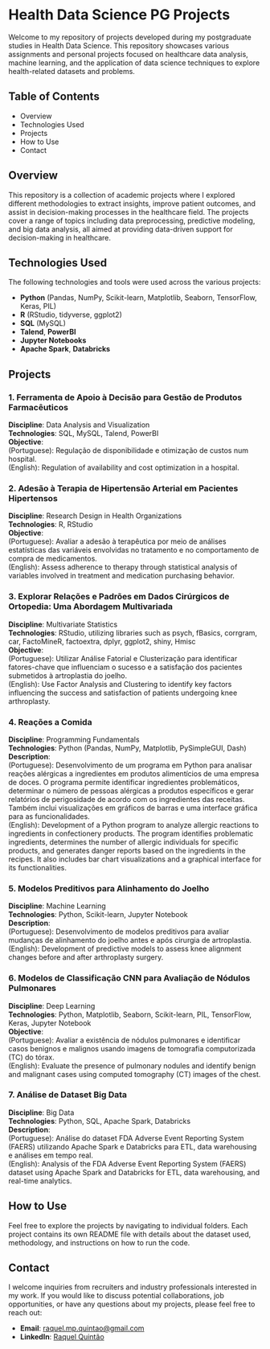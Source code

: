 # Health Data Science PG Projects

Welcome to my repository of projects developed during my postgraduate studies in Health Data Science. This repository showcases various assignments and personal projects focused on healthcare data analysis, machine learning, and the application of data science techniques to explore health-related datasets and problems.

## Table of Contents
- Overview
- Technologies Used
- Projects
- How to Use
- Contact

## Overview
This repository is a collection of academic projects where I explored different methodologies to extract insights, improve patient outcomes, and assist in decision-making processes in the healthcare field. The projects cover a range of topics including data preprocessing, predictive modeling, and big data analysis, all aimed at providing data-driven support for decision-making in healthcare.

## Technologies Used
The following technologies and tools were used across the various projects:
- **Python** (Pandas, NumPy, Scikit-learn, Matplotlib, Seaborn, TensorFlow, Keras, PIL)
- **R** (RStudio, tidyverse, ggplot2)
- **SQL** (MySQL)
- **Talend**, **PowerBI**
- **Jupyter Notebooks**
- **Apache Spark**, **Databricks**

## Projects

### 1. Ferramenta de Apoio à Decisão para Gestão de Produtos Farmacêuticos  
**Discipline**: Data Analysis and Visualization  
**Technologies**: SQL, MySQL, Talend, PowerBI  
**Objective**:  
(Portuguese): Regulação de disponibilidade e otimização de custos num hospital.  
(English): Regulation of availability and cost optimization in a hospital.

### 2. Adesão à Terapia de Hipertensão Arterial em Pacientes Hipertensos  
**Discipline**: Research Design in Health Organizations  
**Technologies**: R, RStudio  
**Objective**:  
(Portuguese): Avaliar a adesão à terapêutica por meio de análises estatísticas das variáveis envolvidas no tratamento e no comportamento de compra de medicamentos.  
(English): Assess adherence to therapy through statistical analysis of variables involved in treatment and medication purchasing behavior.

### 3. Explorar Relações e Padrões em Dados Cirúrgicos de Ortopedia: Uma Abordagem Multivariada  
**Discipline**: Multivariate Statistics  
**Technologies**: RStudio, utilizing libraries such as psych, fBasics, corrgram, car, FactoMineR, factoextra, dplyr, ggplot2, shiny, Hmisc  
**Objective**:  
(Portuguese): Utilizar Análise Fatorial e Clusterização para identificar fatores-chave que influenciam o sucesso e a satisfação dos pacientes submetidos à artroplastia do joelho.  
(English): Use Factor Analysis and Clustering to identify key factors influencing the success and satisfaction of patients undergoing knee arthroplasty.

### 4. Reações a Comida  
**Discipline**: Programming Fundamentals  
**Technologies**: Python (Pandas, NumPy, Matplotlib, PySimpleGUI, Dash)  
**Description**:  
(Portuguese): Desenvolvimento de um programa em Python para analisar reações alérgicas a ingredientes em produtos alimentícios de uma empresa de doces. O programa permite identificar ingredientes problemáticos, determinar o número de pessoas alérgicas a produtos específicos e gerar relatórios de perigosidade de acordo com os ingredientes das receitas. Também inclui visualizações em gráficos de barras e uma interface gráfica para as funcionalidades.  
(English): Development of a Python program to analyze allergic reactions to ingredients in confectionery products. The program identifies problematic ingredients, determines the number of allergic individuals for specific products, and generates danger reports based on the ingredients in the recipes. It also includes bar chart visualizations and a graphical interface for its functionalities.

### 5. Modelos Preditivos para Alinhamento do Joelho  
**Discipline**: Machine Learning  
**Technologies**: Python, Scikit-learn, Jupyter Notebook  
**Description**:  
(Portuguese): Desenvolvimento de modelos preditivos para avaliar mudanças de alinhamento do joelho antes e após cirurgia de artroplastia.  
(English): Development of predictive models to assess knee alignment changes before and after arthroplasty surgery.

### 6. Modelos de Classificação CNN para Avaliação de Nódulos Pulmonares  
**Discipline**: Deep Learning  
**Technologies**: Python, Matplotlib, Seaborn, Scikit-learn, PIL, TensorFlow, Keras, Jupyter Notebook  
**Objective**:  
(Portuguese): Avaliar a existência de nódulos pulmonares e identificar casos benignos e malignos usando imagens de tomografia computorizada (TC) do tórax.  
(English): Evaluate the presence of pulmonary nodules and identify benign and malignant cases using computed tomography (CT) images of the chest.

### 7. Análise de Dataset Big Data  
**Discipline**: Big Data  
**Technologies**: Python, SQL, Apache Spark, Databricks  
**Description**:  
(Portuguese): Análise do dataset FDA Adverse Event Reporting System (FAERS) utilizando Apache Spark e Databricks para ETL, data warehousing e análises em tempo real.  
(English): Analysis of the FDA Adverse Event Reporting System (FAERS) dataset using Apache Spark and Databricks for ETL, data warehousing, and real-time analytics.

## How to Use
Feel free to explore the projects by navigating to individual folders. Each project contains its own README file with details about the dataset used, methodology, and instructions on how to run the code.

## Contact
I welcome inquiries from recruiters and industry professionals interested in my work. If you would like to discuss potential collaborations, job opportunities, or have any questions about my projects, please feel free to reach out:

- **Email**: raquel.mp.quintao@gmail.com  
- **LinkedIn**: [Raquel Quintão](https://www.linkedin.com/in/raquelquintao)

